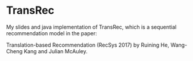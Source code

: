 # TransRec
My slides and java implementation of TransRec, which is a sequential recommendation model in the paper: 

  Translation-based Recommendation (RecSys 2017) by Ruining He, Wang-Cheng Kang and Julian McAuley.
